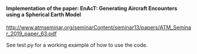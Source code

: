 #### Implementation of the paper: EnAcT: Generating Aircraft Encounters using a Spherical Earth Model
http://www.atmseminar.org/seminarContent/seminar13/papers/ATM_Seminar_2019_paper_63.pdf  

See test.py for a working example of how to use the code.
